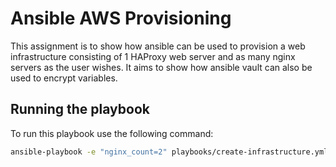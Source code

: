 # Ansible AWS Provisioning

This assignment is to show how ansible can be used to provision a web infrastructure consisting of 1 HAProxy web server and as many nginx servers as the user wishes. It aims to show how ansible vault can also be used to encrypt variables.

## Running the playbook

To run this playbook use the following command:

```sh
ansible-playbook -e "nginx_count=2" playbooks/create-infrastructure.yml --vault-password-file vault_password.txt
```
